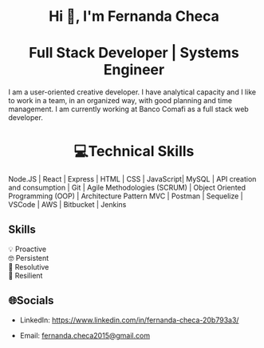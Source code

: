 # <h1 align="center">Hi 👋, I'm Fernanda Checa</h1>
## <h1 align="center">Full Stack Developer | Systems Engineer</h1>

I am a user-oriented creative developer. I have analytical capacity and I like to work in a team, in an organized way, with good planning and time management.
I am currently working at Banco Comafi as a full stack web developer.

## <h1 align="center">💻Technical Skills</h1>

Node.JS | React | Express | HTML | CSS | JavaScript| MySQL | API creation and consumption | Git | Agile Methodologies (SCRUM) | Object Oriented Programming (OOP) | Architecture Pattern MVC | Postman | Sequelize | VSCode | AWS | Bitbucket | Jenkins


## <h2>Skills</h2>

💡 Proactive<br>
🤓 Persistent<br>
🧩 Resolutive<br>
🤖 Resilient

## <h2>🌐Socials</h2>

* LinkedIn: https://www.linkedin.com/in/fernanda-checa-20b793a3/

* Email: fernanda.checa2015@gmail.com 

   



